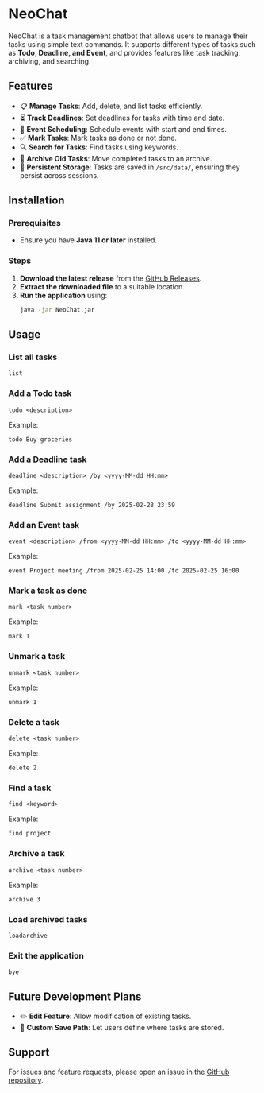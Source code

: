 # NeoChat

NeoChat is a task management chatbot that allows users to manage their tasks using simple text commands. It supports different types of tasks such as **Todo, Deadline, and Event**, and provides features like task tracking, archiving, and searching.

## Features
- 📋 **Manage Tasks**: Add, delete, and list tasks efficiently.
- ⏳ **Track Deadlines**: Set deadlines for tasks with time and date.
- 📅 **Event Scheduling**: Schedule events with start and end times.
- ✅ **Mark Tasks**: Mark tasks as done or not done.
- 🔍 **Search for Tasks**: Find tasks using keywords.
- 📂 **Archive Old Tasks**: Move completed tasks to an archive.
- 💾 **Persistent Storage**: Tasks are saved in `/src/data/`, ensuring they persist across sessions.

## Installation
### Prerequisites
- Ensure you have **Java 11 or later** installed.

### Steps
1. **Download the latest release** from the [GitHub Releases](https://github.com/Taoseeker/ip/releases).
2. **Extract the downloaded file** to a suitable location.
3. **Run the application** using:
   ```sh
   java -jar NeoChat.jar
   ```

## Usage
### List all tasks
```
list
```

### Add a Todo task
```
todo <description>
```
Example:
```
todo Buy groceries
```

### Add a Deadline task
```
deadline <description> /by <yyyy-MM-dd HH:mm>
```
Example:
```
deadline Submit assignment /by 2025-02-28 23:59
```

### Add an Event task
```
event <description> /from <yyyy-MM-dd HH:mm> /to <yyyy-MM-dd HH:mm>
```
Example:
```
event Project meeting /from 2025-02-25 14:00 /to 2025-02-25 16:00
```

### Mark a task as done
```
mark <task number>
```
Example:
```
mark 1
```

### Unmark a task
```
unmark <task number>
```
Example:
```
unmark 1
```

### Delete a task
```
delete <task number>
```
Example:
```
delete 2
```

### Find a task
```
find <keyword>
```
Example:
```
find project
```

### Archive a task
```
archive <task number>
```
Example:
```
archive 3
```

### Load archived tasks
```
loadarchive
```

### Exit the application
```
bye
```

## Future Development Plans
- ✏️ **Edit Feature**: Allow modification of existing tasks.
- 📁 **Custom Save Path**: Let users define where tasks are stored.

## Support
For issues and feature requests, please open an issue in the [GitHub repository](https://github.com/Taoseeker/ip/issues).


